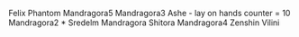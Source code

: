 Felix
Phantom
Mandragora5
Mandragora3
Ashe - lay on hands counter = 10
Mandragora2  *
Sredelm Mandragora
Shitora
Mandragora4
Zenshin
Vilini


